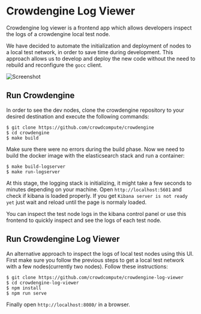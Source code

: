 # Crowdengine Log Viewer

Crowdengine log viewer is a frontend app which allows developers inspect the logs of a crowdengine local test node.

We have decided to automate the initialization and deployment of nodes to a local test network, in order to save time during development. This approach allows us to develop and deploy the new code without the need to rebuild and reconfigure the `gocc` client.

![Screenshot](src/assets/low_viewer.png?raw=true)

## Run Crowdengine

In order to see the dev nodes, clone the crowdengine repository to your desired destination and execute the following commands:

```
$ git clone https://github.com/crowdcompute/crowdengine
$ cd crowdengine
$ make build
```

Make sure there were no errors during the build phase. Now we need to build the docker image with the elasticsearch stack and run a container:

```
$ make build-logserver
$ make run-logserver
```
At this stage, the logging stack is initializing, it might take a few seconds to minutes depending on your machine. Open `http://localhost:5601` and check if kibana is loaded properly. If you get `Kibana server is not ready yet` just wait and reload until the page is normaly loaded.

You can inspect the test node logs in the kibana control panel or use this frontend to quickly inspect and see the logs of each test node.


## Run Crowdengine Log Viewer

An alternative approach to inspect the logs of local test nodes using this UI. First make sure you follow the previous steps to get a local test network with a few nodes(currently two nodes). Follow these instructions:

```
$ git clone https://github.com/crowdcompute/crowdengine-log-viewer
$ cd crowdengine-log-viewer
$ npm install
$ npm run serve
```

Finally open `http://localhost:8080/` in a browser.